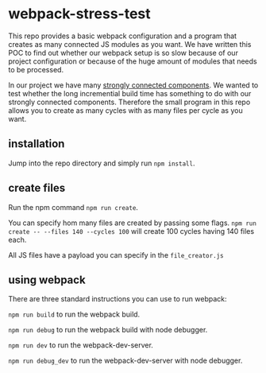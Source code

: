 # webpack-stress-test
This repo provides a basic webpack configuration and a program that creates as many connected JS modules as you want.
We have written this POC to find out whether our webpack setup is so slow because of our project configuration or because of the huge amount of modules that needs to be processed.

In our project we have many [strongly connected components](https://en.wikipedia.org/wiki/Strongly_connected_component). We wanted to test whether the long incremential build time has something to do with our strongly connected components. Therefore the small program in this repo allows you to create as many cycles with as many files per cycle as you want.


## installation

Jump into the repo directory and simply run `npm install`.

## create files

Run the npm command `npm run create`. 

You can specify hom many files are created by passing some flags.
`npm run create -- --files 140 --cycles 100` will create 100 cycles having 140 files each. 

All JS files have a payload you can specify in the `file_creator.js`

## using webpack

There are three standard instructions you can use to run webpack:

`npm run build` to run the webpack build.

`npm run debug` to run the webpack build with node debugger.

`npm run dev` to run the webpack-dev-server.

`npm run debug_dev` to run the webpack-dev-server with node debugger.

